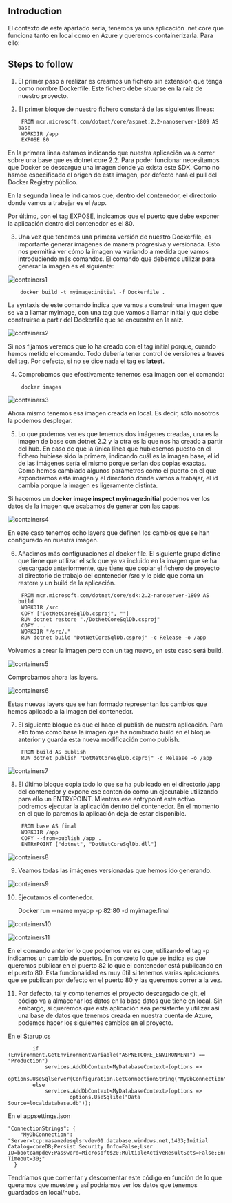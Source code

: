 ## Introduction
El contexto de este apartado sería, tenemos ya una aplicación .net core que funciona tanto en local como en Azure y queremos containerizarla. Para ello:

## Steps to follow

1. El primer paso a realizar es crearnos un fichero sin extensión que tenga como nombre Dockerfile. Este fichero debe situarse en la raíz de nuestro proyecto.
   
2. El primer bloque de nuestro fichero constará de las siguientes líneas:
   
		FROM mcr.microsoft.com/dotnet/core/aspnet:2.2-nanoserver-1809 AS base
		WORKDIR /app
		EXPOSE 80

En la primera línea estamos indicando que nuestra aplicación va a correr sobre una base que es dotnet core 2.2. Para poder funcionar necesitamos que Docker se descargue una imagen donde ya exista este SDK. Como no hsmoe especificado el origen de esta imagen, por defecto hará el pull del Docker Registry público.

En la segunda línea le indicamos que, dentro del contenedor, el directorio donde vamos a trabajar es el /app.

Por último, con el tag EXPOSE, indicamos que el puerto que debe exponer la aplicación dentro del contenedor es el 80. 

	
3. Una vez que tenemos una primera versión de nuestro Dockerfile, es importante generar imágenes de manera progresiva y versionada. Esto nos permitirá ver cómo la imagen va variando a medida que vamos introduciendo más comandos. El comando que debemos utilizar para generar la imagen es el siguiente:

![containers1](./img/containers1.png)	
	
		docker build -t myimage:initial -f Dockerfile .

La syntaxis de este comando indica que vamos a construir una imagen que se va a llamar myimage, con una tag que vamos a llamar initial y que debe construirse a partir del Dockerfile que se encuentra en la raíz.

![containers2](./img/containers2.png)	
	
Si nos fijamos veremos que lo ha creado con el tag initial porque, cuando hemos metido el comando. Todo debería tener control de versiones a través del tag. Por defecto, si no se dice nada el tag es **latest**.
	
4. Comprobamos que efectivamente tenemos esa imagen con el comando:
   
		docker images

![containers3](./img/containers3.png)	

Ahora mismo tenemos esa imagen creada en local. Es decir, sólo nosotros la podemos desplegar.

5. Lo que podemos ver es que tenemos dos imágenes creadas, una es la imagen de base con dotnet 2.2 y la otra es la que nos ha creado a partir del hub. En caso de que la única línea que hubiesemos puesto en el fichero hubiese sido la primera, indicando cuál es la imagen base, el id de las imágenes sería el mismo porque serían dos copias exactas. Como hemos cambiado algunos parámetros como el puerto en el que expondremos esta imagen y el directorio donde vamos a trabajar, el id cambia porque la imagen es ligeramente distinta. 
	
Si hacemos un **docker image inspect myimage:initial** podemos ver los datos de la imagen que acabamos de generar con las capas. 
	
![containers4](./img/containers4.png)		

En este caso tenemos ocho layers que definen los cambios que se han configurado en nuestra imagen.
	
6. Añadimos más configuraciones al docker file. El siguiente grupo define que tiene que utilizar el sdk que ya va incluido en la imagen que se ha descargado anteriormente, que tiene que copiar el fichero de proyecto al directorio de trabajo del contenedor /src y le pide que corra un restore y un build de la aplicación.
	
		FROM mcr.microsoft.com/dotnet/core/sdk:2.2-nanoserver-1809 AS build
		WORKDIR /src
		COPY ["DotNetCoreSqlDb.csproj", ""]
		RUN dotnet restore "./DotNetCoreSqlDb.csproj"
		COPY . .
		WORKDIR "/src/."
		RUN dotnet build "DotNetCoreSqlDb.csproj" -c Release -o /app
		
Volvemos a crear la imagen pero con un tag nuevo, en este caso será build.

![containers5](./img/containers5.png)	

Comprobamos ahora las layers.

![containers6](./img/containers6.png)		
	
Estas nuevas layers que se han formado representan los cambios que hemos aplicado a la imagen del contenedor.
	
7. El siguiente bloque es que el hace el publish de nuestra aplicación. Para ello toma como base la imagen que ha nombrado build en el bloque anterior y guarda esta nueva modificación como publish.
	
		FROM build AS publish
		RUN dotnet publish "DotNetCoreSqlDb.csproj" -c Release -o /app

![containers7](./img/containers7.png)			
				
8. El último bloque copia todo lo que se ha publicado en el directorio /app del contenedor y expone ese contenido como un ejecutable utilizando para ello un ENTRYPOINT. Mientras ese entrypoint este activo podremos ejecutar la aplicación dentro del contenedor. En el momento en el que lo paremos la aplicación deja de estar disponible. 
	
		FROM base AS final
		WORKDIR /app
		COPY --from=publish /app .
		ENTRYPOINT ["dotnet", "DotNetCoreSqlDb.dll"]
		
![containers8](./img/containers8.png)			

9. Veamos todas las imágenes versionadas que hemos ido generando.
	
![containers9](./img/containers9.png)		
		
10. Ejecutamos el contenedor.
	
	Docker run --name myapp -p 82:80 -d myimage:final

![containers10](./img/containers10.png)		

![containers11](./img/containers11.png)		

En el comando anterior lo que podemos ver es que, utilizando el tag -p indicamos un cambio de puertos. En concreto lo que se indica es que queremos publicar en el puerto 82 lo que el contenedor está publicando en el puerto 80. Esta funcionalidad es muy útil si tenemos varias aplicaciones que se publican por defecto en el puerto 80 y las queremos correr a la vez.	

11.  Por defecto, tal y como tenemos el proyecto descargado de git, el código va a almacenar los datos en la base datos que tiene en local. Sin embargo, si queremos que esta aplicación sea persistente y utilizar así una base de datos que tenemos creada en nuestra cuenta de Azure, podemos hacer los siguientes cambios en el proyecto.

En el Starup.cs

            if (Environment.GetEnvironmentVariable("ASPNETCORE_ENVIRONMENT") == "Production")
                services.AddDbContext<MyDatabaseContext>(options =>
                        options.UseSqlServer(Configuration.GetConnectionString("MyDbConnection")));
            else
                services.AddDbContext<MyDatabaseContext>(options =>
                        options.UseSqlite("Data Source=localdatabase.db"));

En el appsettings.json
	
	"ConnectionStrings": {
	    "MyDbConnection": "Server=tcp:masanzdesqlsrvdev01.database.windows.net,1433;Initial Catalog=coreDB;Persist Security Info=False;User ID=bootcampdev;Password=Microsoft$20;MultipleActiveResultSets=False;Encrypt=True;TrustServerCertificate=False;Connection Timeout=30;"
	  }

Tendríamos que comentar y descomentar este código en función de lo que queramos que muestre y así podríamos ver los datos que tenemos guardados en local/nube.



		
		
		
		
		
